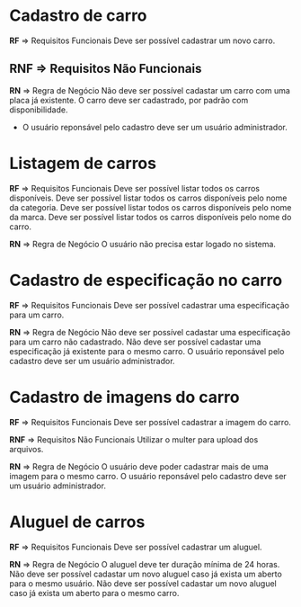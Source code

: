 # Cadastro de carro

**RF** => Requisitos Funcionais
  Deve ser possível cadastrar um novo carro.

**RNF** => Requisitos Não Funcionais
  --

**RN** => Regra de Negócio
  Não deve ser possível cadastar um carro com uma placa já existente.
  O carro deve ser cadastrado, por padrão com disponibilidade.
  * O usuário reponsável pelo cadastro deve ser um usuário administrador.

# Listagem de carros

**RF** => Requisitos Funcionais
  Deve ser possível listar todos os carros disponíveis.
  Deve ser possível listar todos os carros disponíveis pelo nome da categoria.
  Deve ser possível listar todos os carros disponíveis pelo nome da marca.
  Deve ser possível listar todos os carros disponíveis pelo nome do carro.

**RN** => Regra de Negócio
  O usuário não precisa estar logado no sistema.

# Cadastro de especificação no carro

**RF** => Requisitos Funcionais
  Deve ser possível cadastrar uma especificação para um carro.

**RN** => Regra de Negócio
  Não deve ser possível cadastar uma especificação para um carro não cadastrado.
  Não deve ser possível cadastar uma especificação já existente para o mesmo carro.
  O usuário reponsável pelo cadastro deve ser um usuário administrador.

# Cadastro de imagens do carro

**RF** => Requisitos Funcionais
  Deve ser possível cadastrar a imagem do carro.

**RNF** => Requisitos Não Funcionais
  Utilizar o multer para upload dos arquivos.

**RN** => Regra de Negócio
  O usuário deve poder cadastrar mais de uma imagem para o mesmo carro.
  O usuário reponsável pelo cadastro deve ser um usuário administrador.

# Aluguel de carros

**RF** => Requisitos Funcionais
  Deve ser possível cadastrar um aluguel.

**RN** => Regra de Negócio
  O aluguel deve ter duração mínima de 24 horas.
  Não deve ser possível cadastar um novo aluguel caso já exista um aberto para o mesmo usuário.
  Não deve ser possível cadastar um novo aluguel caso já exista um aberto para o mesmo carro.